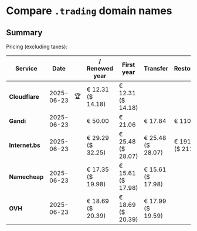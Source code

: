 # Compare `.trading` domain names

## Summary

Pricing (excluding taxes):

| Service | Date |  | / Renewed year | First year | Transfer | Restoration |
|--|--|--|--|--|--|--|
| **Cloudflare** | 2025-06-23 | 🏆 | € 12.31<br>($ 14.18) | € 12.31<br>($ 14.18) |  |  |
| **Gandi** | 2025-06-23 |  | € 50.00 | € 21.06 | € 17.84 | € 110.68 |
| **Internet.bs** | 2025-06-23 |  | € 29.29<br>($ 32.25) | € 25.48<br>($ 28.07) | € 25.48<br>($ 28.07) | € 191.95<br>($ 211.45) |
| **Namecheap** | 2025-06-23 |  | € 17.35<br>($ 19.98) | € 15.61<br>($ 17.98) | € 15.61<br>($ 17.98) |  |
| **OVH** | 2025-06-23 |  | € 18.69<br>($ 20.39) | € 18.69<br>($ 20.39) | € 17.99<br>($ 19.59) |  |
